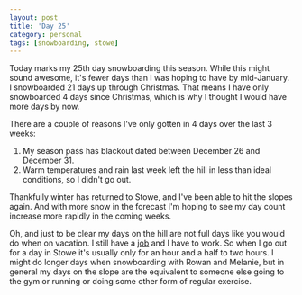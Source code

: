 ```yaml
---
layout: post
title: 'Day 25'
category: personal
tags: [snowboarding, stowe]
---
```

Today marks my 25th day snowboarding this season. While this might sound awesome, it's fewer days than I was hoping to have by mid-January. I snowboarded 21 days up through Christmas. That means I have only snowboarded 4 days since Christmas, which is why I thought I would have more days by now.

There are a couple of reasons I've only gotten in 4 days over the last 3 weeks:

1. My season pass has blackout dated between December 26 and December 31. 
2. Warm temperatures and rain last week left the hill in less than ideal conditions, so I didn't go out.

Thankfully winter has returned to Stowe, and I've been able to hit the slopes again. And with more snow in the forecast I'm hoping to see my day count increase more rapidly in the coming weeks.

Oh, and just to be clear my days on the hill are not full days like you would do when on vacation. I still have a [job][wps] and I have to work. So when I go out for a day in Stowe it's usually only for an hour and a half to two hours. I might do longer days when snowboarding with Rowan and Melanie, but in general my days on the slope are the equivalent to someone else going to the gym or running or doing some other form of regular exercise.

[wps]: http://www.whitepeaksoftware.com/
